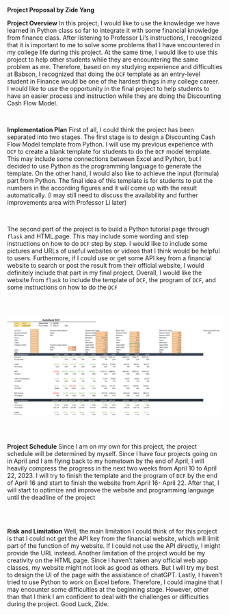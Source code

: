**Project Proposal by Zide Yang**

**Project Overview**
In this project, I would like to use the knowledge we have learned in Python class so far to integrate it with some financial knowledge from finance class. After listening to Professor Li’s instructions, I recognized that it is important to me to solve some problems that I have encountered in my college life during this project. At the same time, I would like to use this project to help other students while they are encountering the same problem as me. Therefore, based on my studying experience and difficulties at Babson, I recognized that doing the `DCF` template as an entry-level student in Finance would be one of the hardest things in my college career.  I would like to use the opportunity in the final project to help students to have an easier process and instruction while they are doing the Discounting Cash Flow Model.

<br>

**Implementation Plan**
First of all, I could think the project has been separated into two stages. The first stage is to design a Discounting Cash Flow Model template from Python. I will use my previous experience with `DCF` to create a blank template for students to do the `DCF` model template. This may include some connections between Excel and Python, but I decided to use Python as the programming language to generate the template. On the other hand, I would also like to achieve the input (formula) part from Python. The final idea of this template is for students to put the numbers in the according figures and it will come up with the result automatically. (I may still need to discuss the availability and further improvements area with Professor Li later)

<br>

The second part of the project is to build a Python tutorial page through `flask` and HTML.page. This may include some wording and step instructions on how to do `DCF` step by step. I would like to include some pictures and URLs of useful websites or videos that I think would be helpful to users. Furthermore, if I could use or get some API key from a financial website to search or post the result from their official website, I would definitely include that part in my final project. Overall, I would like the website from `flask` to include the template of `DCF`, the program of `DCF`, and some instructions on how to do the `DCF`



<br>
<br>


![DCFdesign](static/DCFdesign.png)



<br>
<br>

**Project Schedule**
Since I am on my own for this project, the project schedule will be determined by myself. Since I have four projects going on in April and I am flying back to my hometown by the end of April, I will heavily compress the progress in the next two weeks from April 10 to April 22, 2023. I will try to finish the template and the program of `DCF` by the end of April 16 and start to finish the website from April 16- April 22. After that, I will start to optimize and improve the website and programming language until the deadline of the project




<br>
<br>

**Risk and Limitation**
Well, the main limitation I could think of for this project is that I could not get the API key from the financial website, which will limit part of the function of my website. If I could not use the API directly, I might provide the URL instead. Another limitation of the project would be my creativity on the HTML page. Since I haven’t taken any official web app classes, my website might not look as good as others. But I will try my best to design the UI of the page with the assistance of chatGPT. Lastly, I haven’t tried to use Python to work on Excel before. Therefore, I could imagine that I may encounter some difficulties at the beginning stage. However, other than that I think I am confident to deal with the challenges or difficulties during the project. Good Luck, Zide.
